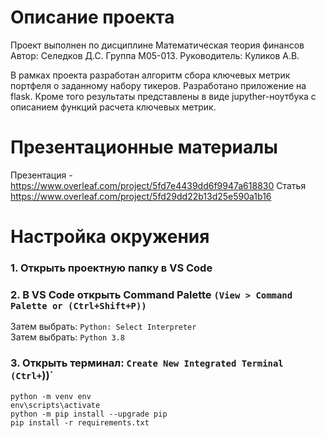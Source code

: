 # Описание проекта
Проект выполнен по дисциплине Математическая теория финансов
Автор: Селедков Д.С. Группа М05-013.
Руководитель: Куликов А.В. 

В рамках проекта разработан алгоритм сбора ключевых метрик портфеля о заданному набору тикеров. Разработано приложение на flask.
Кроме того результаты представлены в виде jupyther-ноутбука с описанием функций расчета ключевых метрик.

# Презентационные материалы

Презентация - https://www.overleaf.com/project/5fd7e4439dd6f9947a618830
Статья https://www.overleaf.com/project/5fd29dd22b13d25e590a1b16

# Настройка окружения

### 1. Открыть проектную папку в VS Code

### 2. В VS Code открыть Command Palette `(View > Command Palette or (Ctrl+Shift+P))`

Затем выбрать: `Python: Select Interpreter`  
Затем выбрать: `Python 3.8`  

### 3. Открыть терминал: `Create New Integrated Terminal (Ctrl+`))`  

``` 
python -m venv env
env\scripts\activate
python -m pip install --upgrade pip
pip install -r requirements.txt
```
